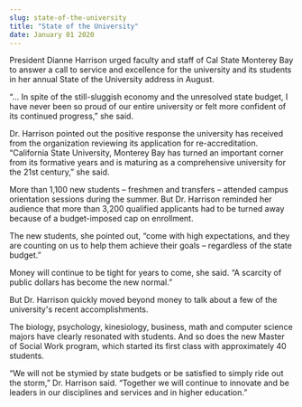```yaml
---
slug: state-of-the-university
title: "State of the University"
date: January 01 2020
---
```


 
<p>
  President Dianne Harrison urged faculty and staff of Cal State Monterey Bay to
  answer a call to service and excellence for the university and its students in
  her annual State of the University address in August.
</p>
<p>
  “… In spite of the still-sluggish economy and the unresolved state budget, I
  have never been so proud of our entire university or felt more confident of
  its continued progress,” she said.
</p>
<p>
  Dr. Harrison pointed out the positive response the university has received
  from the organization reviewing its application for re-accreditation.
  “California State University, Monterey Bay has turned an important corner from
  its formative years and is maturing as a comprehensive university for the 21st
  century,” she said.
</p>
<p>
  More than 1,100 new students – freshmen and transfers – attended campus
  orientation sessions during the summer. But Dr. Harrison reminded her audience
  that more than 3,200 qualified applicants had to be turned away because of a
  budget-imposed cap on enrollment.
</p>
<p>
  The new students, she pointed out, “come with high expectations, and they are
  counting on us to help them achieve their goals – regardless of the state
  budget.”
</p>
<p>
  Money will continue to be tight for years to come, she said. “A scarcity of
  public dollars has become the new normal.”
</p>
<p>
  But Dr. Harrison quickly moved beyond money to talk about a few of the
  university's recent accomplishments.
</p>
<p>
  The biology, psychology, kinesiology, business, math and computer science
  majors have clearly resonated with students. And so does the new Master of
  Social Work program, which started its first class with approximately 40
  students.
</p>
<p>
  “We will not be stymied by state budgets or be satisfied to simply ride out
  the storm,” Dr. Harrison said. “Together we will continue to innovate and be
  leaders in our disciplines and services and in higher education.”
</p>
 
